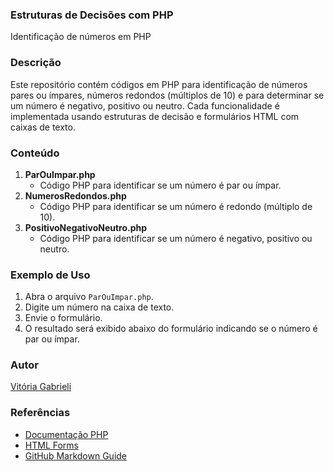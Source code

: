 ### Estruturas de Decisões com PHP
 
Identificação de números em PHP
 
### Descrição
 
Este repositório contém códigos em PHP para identificação de números pares ou ímpares, números redondos (múltiplos de 10) e para determinar se um número é negativo, positivo ou neutro. Cada funcionalidade é implementada usando estruturas de decisão e formulários HTML com caixas de texto.
 
### Conteúdo
 
1. **ParOuImpar.php**
   - Código PHP para identificar se um número é par ou ímpar.
2. **NumerosRedondos.php**
   - Código PHP para identificar se um número é redondo (múltiplo de 10).
3. **PositivoNegativoNeutro.php**
   - Código PHP para identificar se um número é negativo, positivo ou neutro.
 
### Exemplo de Uso
 
1. Abra o arquivo `ParOuImpar.php`.
2. Digite um número na caixa de texto.
3. Envie o formulário.
4. O resultado será exibido abaixo do formulário indicando se o número é par ou ímpar.
 
### Autor
 
[Vitória Gabrieli](https://github.com/vickieww)
 
### Referências
 
- [Documentação PHP](https://www.php.net/docs.php)
- [HTML Forms](https://developer.mozilla.org/en-US/docs/Learn/HTML/Forms)
- [GitHub Markdown Guide](https://guides.github.com/features/mastering-markdown/)